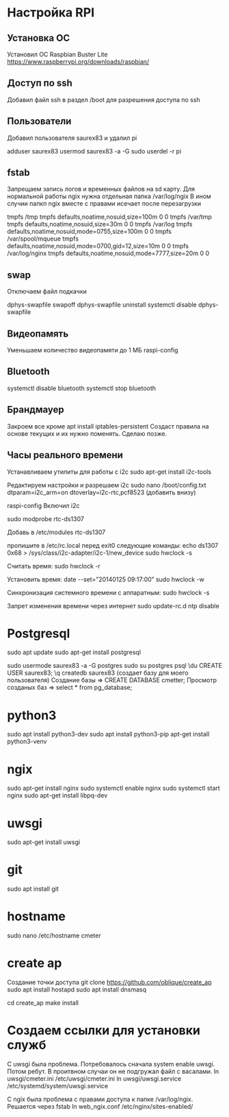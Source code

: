 # Настройка RPI

## Установка ОС
Установил ОС Raspbian Buster Lite  https://www.raspberrypi.org/downloads/raspbian/

## Доступ по ssh 
Добавил файл ssh в раздел /boot для разрешения доступа по ssh

## Пользователи
Добавил пользователя saurex83 и удалил pi

adduser saurex83
usermod saurex83 -a -G sudo
userdel -r pi

## fstab
Запрещаем запись логов и временных файлов на sd карту.
Для нормальной работы ngix нужна отдельная папка /var/log/ngix
В ином случии папкп ngix вместе с правами исечает после перезагрузки

tmpfs           /tmp                tmpfs   defaults,noatime,nosuid,size=100m                   0   0
tmpfs           /var/tmp            tmpfs   defaults,noatime,nosuid,size=30m                    0   0
tmpfs           /var/log            tmpfs   defaults,noatime,nosuid,mode=0755,size=100m         0   0
tmpfs           /var/spool/mqueue   tmpfs   defaults,noatime,nosuid,mode=0700,gid=12,size=10m   0   0
tmpfs           /var/log/nginx            tmpfs   defaults,noatime,nosuid,mode=7777,size=20m         0   0

## swap
Отключаем файл подкачки

dphys-swapfile swapoff
dphys-swapfile uninstall
systemctl disable dphys-swapfile

## Видеопамять
Уменьшаем количество видеопамяти до 1 МБ
raspi-config

## Bluetooth
systemctl disable bluetooth
systemctl stop bluetooth

## Брандмауер
Закроем все кроме
apt install iptables-persistent
Создаст правила на основе текущих и их нужно поменять. Сделаю позже.

## Часы реального времени
Устанавливаем утилиты для работы с i2c
  sudo apt-get install i2c-tools

Редактируем настройки и разрешаем i2c
sudo nano /boot/config.txt
  dtparam=i2c_arm=on
  dtoverlay=i2c-rtc,pcf8523  (добавить внизу)
  
raspi-config Включил i2c
 
sudo modprobe rtc-ds1307

Добавь в /etc/modules
 rtc-ds1307
 
пропишите в /etc/rc.local перед exit0 следующие команды:
  echo ds1307 0x68 > /sys/class/i2c-adapter/i2c-1/new_device
  sudo hwclock -s

Считать время:
  sudo hwclock -r
  
Установить время:
 date --set=”20140125 09:17:00”
 sudo hwclock -w
 
Синхронизация системного времени с аппаратным:
  sudo hwclock -s

Запрет изменения времени через интернет
  sudo update-rc.d ntp disable

# Postgresql
  sudo apt update
  sudo apt-get install postgresql
  
  sudo usermode saurex83 -a -G postgres
  sudo su postgres
  psql
    \du
    CREATE USER saurex83;
    \q
  createdb saurex83 (создает базу для моего пользователя)
Создание базы
=> CREATE DATABASE cmetter;
Просмотр созданых баз
=> select * from pg_database;

# python3
sudo apt install python3-dev
sudo apt install python3-pip
apt-get install python3-venv


# ngix
sudo apt-get install nginx
sudo systemctl enable nginx
sudo systemctl start nginx
sudo apt-get install libpq-dev

# uwsgi
sudo apt-get install uwsgi

# git
sudo apt install git

# hostname 
sudo nano /etc/hostname
 cmeter

# create ap
Создание точки доступа
git clone https://github.com/oblique/create_ap
sudo apt install hostapd
sudo apt install dnsmasq

cd create_ap
make install

# Создаем ссылки для установки служб

С uwsgi была проблема. Потребовалось сначала system enable uwsgi. Потом ребут.
В проитвном случаи он не подгружал файл с васалами.
ln uwsgi/cmeter.ini /etc/uwsgi/cmeter.ini
ln uwsgi/uwsgi.service /etc/systemd/system/uwsgi.service 

С ngix была проблема с правами доступа к папке /var/log/ngix. Решается через fstab
ln web_ngix.conf /etc/nginx/sites-enabled/


  
